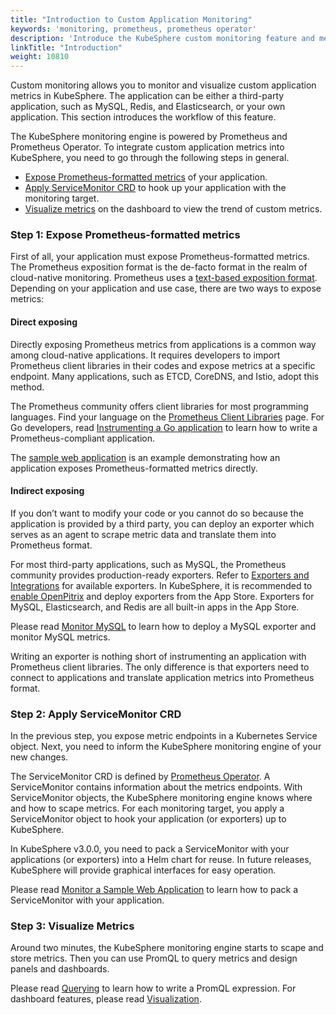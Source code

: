 ```yaml
---
title: "Introduction to Custom Application Monitoring"
keywords: 'monitoring, prometheus, prometheus operator'
description: 'Introduce the KubeSphere custom monitoring feature and metric exposing, including exposing methods and ServiceMonitor CRD.'
linkTitle: "Introduction"
weight: 10810
---
```


Custom monitoring allows you to monitor and visualize custom application metrics in KubeSphere. The application can be either a third-party application, such as MySQL, Redis, and Elasticsearch, or your own application. This section introduces the workflow of this feature.

The KubeSphere monitoring engine is powered by Prometheus and Prometheus Operator. To integrate custom application metrics into KubeSphere, you need to go through the following steps in general.

- [Expose Prometheus-formatted metrics](#step-1-expose-prometheus-formatted-metrics) of your application.
- [Apply ServiceMonitor CRD](#step-2-apply-servicemonitor-crd) to hook up your application with the monitoring target.
- [Visualize metrics](#step-3-visualize-metrics) on the dashboard to view the trend of custom metrics.

### Step 1: Expose Prometheus-formatted metrics

First of all, your application must expose Prometheus-formatted metrics. The Prometheus exposition format is the de-facto format in the realm of cloud-native monitoring. Prometheus uses a [text-based exposition format](https://prometheus.io/docs/instrumenting/exposition_formats/). Depending on your application and use case, there are two ways to expose metrics:

#### Direct exposing

Directly exposing Prometheus metrics from applications is a common way among cloud-native applications. It requires developers to import Prometheus client libraries in their codes and expose metrics at a specific endpoint. Many applications, such as ETCD, CoreDNS, and Istio, adopt this method.

The Prometheus community offers client libraries for most programming languages. Find your language on the [Prometheus Client Libraries](https://prometheus.io/docs/instrumenting/clientlibs/) page. For Go developers, read [Instrumenting a Go application](https://prometheus.io/docs/guides/go-application/) to learn how to write a Prometheus-compliant application.

The [sample web application](../examples/monitor-sample-web/) is an example demonstrating how an application exposes Prometheus-formatted metrics directly.

#### Indirect exposing

If you don’t want to modify your code or you cannot do so because the application is provided by a third party, you can deploy an exporter which serves as an agent to scrape metric data and translate them into Prometheus format.

For most third-party applications, such as MySQL, the Prometheus community provides production-ready exporters. Refer to [Exporters and Integrations](https://prometheus.io/docs/instrumenting/exporters/) for available exporters. In KubeSphere, it is recommended to [enable OpenPitrix](../../../pluggable-components/app-store/) and deploy exporters from the App Store. Exporters for MySQL, Elasticsearch, and Redis are all built-in apps in the App Store.

Please read [Monitor MySQL](../examples/monitor-mysql/) to learn how to deploy a MySQL exporter and monitor MySQL metrics.

Writing an exporter is nothing short of instrumenting an application with Prometheus client libraries. The only difference is that exporters need to connect to applications and translate application metrics into Prometheus format.

### Step 2: Apply ServiceMonitor CRD

In the previous step, you expose metric endpoints in a Kubernetes Service object. Next, you need to inform the KubeSphere monitoring engine of your new changes.

The ServiceMonitor CRD is defined by [Prometheus Operator](https://github.com/prometheus-operator/prometheus-operator). A ServiceMonitor contains information about the metrics endpoints. With ServiceMonitor objects, the KubeSphere monitoring engine knows where and how to scape metrics. For each monitoring target, you apply a ServiceMonitor object to hook your application (or exporters) up to KubeSphere.

In KubeSphere v3.0.0, you need to pack a ServiceMonitor with your applications (or exporters) into a Helm chart for reuse. In future releases, KubeSphere will provide graphical interfaces for easy operation.

Please read [Monitor a Sample Web Application](../examples/monitor-sample-web/) to learn how to pack a ServiceMonitor with your application.

### Step 3: Visualize Metrics

Around two minutes, the KubeSphere monitoring engine starts to scape and store metrics. Then you can use PromQL to query metrics and design panels and dashboards.

Please read [Querying](../visualization/querying/) to learn how to write a PromQL expression. For dashboard features, please read [Visualization](../visualization/overview/).
